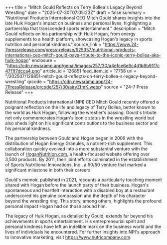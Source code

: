 +++
title = "Mitch Gould Reflects on Terry Bollea's Legacy Beyond Wrestling"
date = "2025-07-30T07:05:23Z"
draft = false
summary = "Nutritional Products International CEO Mitch Gould shares insights into the late Hulk Hogan's impact on business and personal lives, highlighting a partnership that transcended sports entertainment."
description = "Mitch Gould reflects on his partnership with Hulk Hogan, from energy supplements to a health platform, showcasing Hogan's legacy in sports nutrition and personal kindness."
source_link = "https://www.24-7pressrelease.com/press-release/525357/nutritional-products-international-ceo-mitch-gould-pays-tribute-to-the-iconic-terry-bollea-aka-hulk-hogan"
enclosure = "https://cdn.newsramp.app/genai/images/257/30/a4efce6e6c4d1b8b91f7c47f1f7dcca4.png"
article_id = 126851
feed_item_id = 17758
url = "/202507/126851-mitch-gould-reflects-on-terry-bollea-s-legacy-beyond-wrestling"
qrcode = "https://cdn.newsramp.app/24-7PressRelease/qrcode/257/30/airyZfmK.webp"
source = "24-7 Press Release"
+++

<p>Nutritional Products International (NPI) CEO Mitch Gould recently offered a poignant reflection on the life and legacy of Terry Bollea, better known to the world as Hulk Hogan, following the wrestler's passing. Gould's tribute not only commemorates Hogan's iconic status in the wrestling world but also sheds light on his significant contributions to the business sector and his personal kindness.</p><p>The partnership between Gould and Hogan began in 2009 with the distribution of Hogan Energy Granules, a nutrient-rich supplement. This collaboration quickly evolved into a more substantial venture with the launch of <a href='https://www.HoganNutrition.com' rel='nofollow' target='_blank'>HoganNutrition.com</a>, a health-focused website offering over 3,500 products. By 2011, their joint efforts culminated in the establishment of Sports Nutritional Innovations, Inc., a 50/50 venture that marked a significant milestone in both their careers.</p><p>Gould's memoir, published in 2021, recounts a particularly touching moment shared with Hogan before the launch party of their business. Hogan's spontaneous and heartfelt interaction with a disabled boy at a restaurant underscored his genuine compassion and the depth of his character beyond the wrestling ring. This story, among others, highlights the profound personal impact Hogan had on those around him.</p><p>The legacy of Hulk Hogan, as detailed by Gould, extends far beyond his achievements in sports entertainment. His entrepreneurial spirit and personal kindness have left an indelible mark on the business world and the lives of individuals he encountered. For further insights into NPI's approach to innovative marketing, visit <a href='https://www.nutricompany.com' rel='nofollow' target='_blank'>https://www.nutricompany.com</a>.</p>